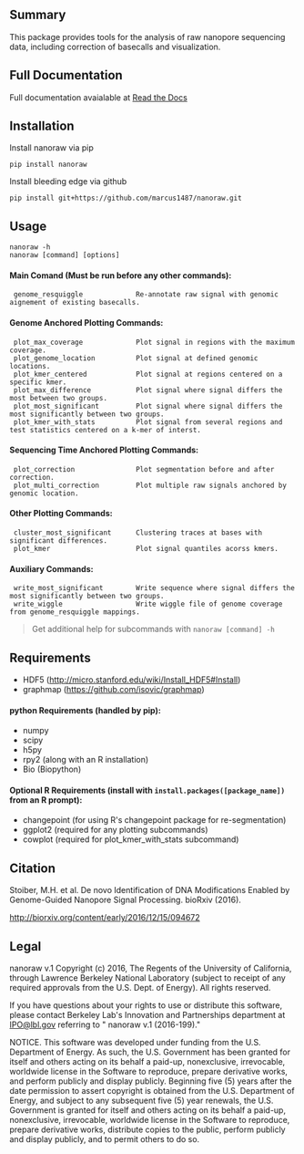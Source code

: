 ## Summary
This package provides tools for the analysis of raw nanopore sequencing data, including correction of basecalls and visualization.

## Full Documentation
Full documentation avaialable at [Read the Docs](nanoraw.readthedocs.io)

## Installation
Install nanoraw via pip
```
pip install nanoraw
```

Install bleeding edge via github
```
pip install git+https://github.com/marcus1487/nanoraw.git
```

## Usage

```
nanoraw -h
nanoraw [command] [options]
```

#### Main Comand (Must be run before any other commands):
     genome_resquiggle             Re-annotate raw signal with genomic aignement of existing basecalls.

#### Genome Anchored Plotting Commands:
     plot_max_coverage             Plot signal in regions with the maximum coverage.
     plot_genome_location          Plot signal at defined genomic locations.
     plot_kmer_centered            Plot signal at regions centered on a specific kmer.
     plot_max_difference           Plot signal where signal differs the most between two groups.
     plot_most_significant         Plot signal where signal differs the most significantly between two groups.
     plot_kmer_with_stats          Plot signal from several regions and test statistics centered on a k-mer of interst.

#### Sequencing Time Anchored Plotting Commands:
     plot_correction               Plot segmentation before and after correction.
     plot_multi_correction         Plot multiple raw signals anchored by genomic location.

#### Other Plotting Commands:
     cluster_most_significant      Clustering traces at bases with significant differences.
     plot_kmer                     Plot signal quantiles acorss kmers.

#### Auxiliary Commands:
     write_most_significant        Write sequence where signal differs the most significantly between two groups.
     write_wiggle                  Write wiggle file of genome coverage from genome_resquiggle mappings.

> Get additional help for subcommands with `nanoraw [command] -h`

## Requirements

- HDF5 (<http://micro.stanford.edu/wiki/Install_HDF5#Install>)
- graphmap (<https://github.com/isovic/graphmap>)

#### python Requirements (handled by pip):
- numpy
- scipy
- h5py
- rpy2 (along with an R installation)
- Bio (Biopython)

#### Optional R Requirements (install with `install.packages([package_name])` from an R prompt):
- changepoint (for using R's changepoint package for re-segmentation)
- ggplot2 (required for any plotting subcommands)
- cowplot (required for plot_kmer_with_stats subcommand)

## Citation
Stoiber, M.H. et al. De novo Identification of DNA Modifications Enabled by Genome-Guided Nanopore Signal Processing. bioRxiv (2016).

http://biorxiv.org/content/early/2016/12/15/094672

## Legal
nanoraw v.1 Copyright (c) 2016, The Regents of the University of California, through Lawrence Berkeley National Laboratory (subject to receipt of any required approvals from the U.S. Dept. of Energy).  All rights reserved.

If you have questions about your rights to use or distribute this software, please contact Berkeley Lab's Innovation and Partnerships department at IPO@lbl.gov referring to " nanoraw v.1 (2016-199)."

NOTICE.  This software was developed under funding from the U.S. Department of Energy.  As such, the U.S. Government has been granted for itself and others acting on its behalf a paid-up, nonexclusive, irrevocable, worldwide license in the Software to reproduce, prepare derivative works, and perform publicly and display publicly.  Beginning five (5) years after the date permission to assert copyright is obtained from the U.S. Department of Energy, and subject to any subsequent five (5) year renewals, the U.S. Government is granted for itself and others acting on its behalf a paid-up, nonexclusive, irrevocable, worldwide license in the Software to reproduce, prepare derivative works, distribute copies to the public, perform publicly and display publicly, and to permit others to do so.
